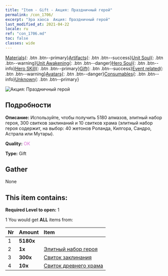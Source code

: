 ```yaml
---
title: "Item - Gift - Акция: Праздничный герой"
permalink: /con_1706/
excerpt: "Эра хаоса  Акция: Праздничный герой"
last_modified_at: 2021-04-22
locale: ru
ref: "con_1706.md"
toc: false
classes: wide
---
```

 [Materials](/ItemsRU/){: .btn .btn--primary}[Artifacts](/ItemsRU/Artifacts/){: .btn .btn--success}[Unit Soul](/ItemsRU/UnitSoul/){: .btn .btn--warning}[Unit Awakening](/ItemsRU/UnitAwakening/){: .btn .btn--danger}[Hero Soul](/ItemsRU/HeroSoul/){: .btn .btn--info}[Hero SKill](/ItemsRU/HeroSkill/){: .btn .btn--primary}[Gift](/ItemsRU/Gift/){: .btn .btn--success}[Event related](/ItemsRU/Events/){: .btn .btn--warning}[Avatars](/ItemsRU/Avatars/){: .btn .btn--danger}[Consumables](/ItemsRU/Consumables/){: .btn .btn--info}[Unknown](/ItemsRU/Unknown/){: .btn .btn--primary}

 ![Акция: Праздничный герой](/images/t/i_907117.png)

## Подробности
 **Описание:** Используйте, чтобы получить 5180 алмазов, элитный набор героя, 300 свитков заклинаний и 10 свитков храма (элитный набор героя содержит, на выбор: 40 жетонов Роланда, Килгора, Сандро, Астрала или Мутары).

 **Quality:** <span style="color: #DA70D6">OK</span>

 **Type:** Gift

## Gather

  None

## This item contains:

 **Required Level to open:** 1

 1 You would get **ALL** items  from:

  | Nr | Amount |     Item    |
  |:---|:-------|:------------|
  | 1 |  **5180x** | <i class="fas fa-gem"/> |  | 
  | 2 |  **1x** | [Элитный набор героя](/ItemsRU/con_1696/) |  | 
  | 3 |  **300x** | [Свиток заклинания](/ItemsRU/con_694/) |  | 
  | 4 |  **10x** | [Свиток древнего храма](/ItemsRU/con_697/) |  | 
